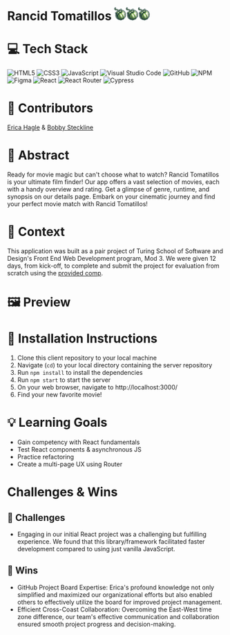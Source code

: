# Rancid Tomatillos <img src="public/tomatillo-icon.png" height=30px/><img src="public/tomatillo-icon.png" height=30px/><img src="public/tomatillo-icon.png" height=30px/>

<!-- ![Deployed Site]() -->

# 💻 Tech Stack
![HTML5](https://img.shields.io/badge/html5-%23E34F26.svg?style=for-the-badge&logo=html5&logoColor=white)
![CSS3](https://img.shields.io/badge/css3-%231572B6.svg?style=for-the-badge&logo=css3&logoColor=white)
![JavaScript](https://img.shields.io/badge/javascript-%23323330.svg?style=for-the-badge&logo=javascript&logoColor=%23F7DF1E)
![Visual Studio Code](https://img.shields.io/badge/Visual%20Studio%20Code-0078d7.svg?style=for-the-badge&logo=visual-studio-code&logoColor=white)
![GitHub](https://img.shields.io/badge/github-%23121011.svg?style=for-the-badge&logo=github&logoColor=white)
![NPM](https://img.shields.io/badge/NPM-%23CB3837.svg?style=for-the-badge&logo=npm&logoColor=white)
![Figma](https://img.shields.io/badge/figma-%23F24E1E.svg?style=for-the-badge&logo=figma&logoColor=white)
![React](https://img.shields.io/badge/React-20232A?style=for-the-badge&logo=react&logoColor=61DAFB)
![React Router](https://img.shields.io/badge/React_Router-CA4245?style=for-the-badge&logo=react-router&logoColor=white)
![Cypress](https://img.shields.io/badge/Cypress-17202C?logo=cypress&logoColor=fff&style=for-the-badge)

# 🧠 Contributors
[Erica Hagle](https://github.com/ericahagle) &
[Bobby Steckline](https://github.com/rjsturing)

# 💭 Abstract
Ready for movie magic but can't choose what to watch? Rancid Tomatillos is your ultimate film finder! Our app offers a vast selection of movies, each with a handy overview and rating. Get a glimpse of genre, runtime, and synopsis on our details page. Embark on your cinematic journey and find your perfect movie match with Rancid Tomatillos!  

# 📝 Context
This application was built as a pair project of Turing School of Software and Design's Front End Web Development program, Mod 3. We were given 12 days, from kick-off, to complete and submit the project for evaluation from scratch using the [provided comp](https://frontend.turing.edu/projects/module-3/rancid-tomatillos-v3.html).

# 🖼️ Preview
<!-- Add preview video here -->

# 🔧 Installation Instructions
1. Clone this client repository to your local machine
2. Navigate (`cd`) to your local directory containing the server repository
3. Run `npm install` to install the dependencies
4. Run `npm start` to start the server
5. On your web browser, navigate to http://localhost:3000/
6. Find your new favorite movie!

# 💡 Learning Goals
- Gain competency with React fundamentals
- Test React components & asynchronous JS
- Practice refactoring
- Create a multi-page UX using Router

# Challenges & Wins
## 🚧 Challenges
- Engaging in our initial React project was a challenging but fulfilling experience. We found that this library/framework facilitated faster development compared to using just vanilla JavaScript.

## 🌟 Wins
- GitHub Project Board Expertise: Erica's profound knowledge not only simplified and maximized our organizational efforts but also enabled others to effectively utilize the board for improved project management.
- Efficient Cross-Coast Collaboration: Overcoming the East-West time zone difference, our team's effective communication and collaboration ensured smooth project progress and decision-making.